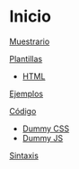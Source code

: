 # Inicio

[Muestrario](..)


[Plantillas]()

  * [HTML](info/dummy.html)

[Ejemplos](info/ejemplos.md)

[Código]()

  * [Dummy CSS](info/dummy.css)
  * [Dummy JS](info/dummy.js)

[Sintaxis](markdown.md)